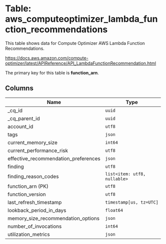 # Table: aws_computeoptimizer_lambda_function_recommendations

This table shows data for Compute Optimizer AWS Lambda Function Recommendations.

https://docs.aws.amazon.com/compute-optimizer/latest/APIReference/API_LambdaFunctionRecommendation.html

The primary key for this table is **function_arn**.

## Columns

| Name          | Type          |
| ------------- | ------------- |
|_cq_id|`uuid`|
|_cq_parent_id|`uuid`|
|account_id|`utf8`|
|tags|`json`|
|current_memory_size|`int64`|
|current_performance_risk|`utf8`|
|effective_recommendation_preferences|`json`|
|finding|`utf8`|
|finding_reason_codes|`list<item: utf8, nullable>`|
|function_arn (PK)|`utf8`|
|function_version|`utf8`|
|last_refresh_timestamp|`timestamp[us, tz=UTC]`|
|lookback_period_in_days|`float64`|
|memory_size_recommendation_options|`json`|
|number_of_invocations|`int64`|
|utilization_metrics|`json`|